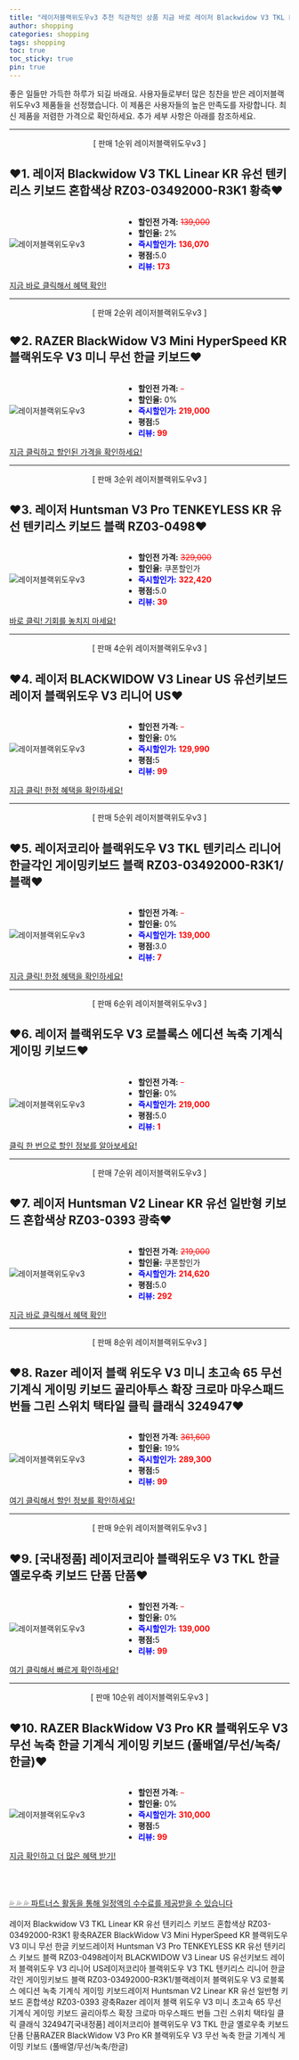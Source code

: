 ```yaml
---
title: "레이저블랙위도우v3 추천 직관적인 상품 지금 바로 레이저 Blackwidow V3 TKL Linear"
author: shopping
categories: shopping
tags: shopping
toc: true
toc_sticky: true
pin: true
---
```

좋은 일들만 가득한 하루가 되길 바래요. 사용자들로부터 많은 칭찬을 받은 레이저블랙위도우v3 제품들을 선정했습니다. 이 제품은 사용자들의 높은 만족도를 자랑합니다. 최신 제품을 저렴한 가격으로 확인하세요. 추가 세부 사항은 아래를 참조하세요.

---
<p class="toplist" style="margin: 0 auto; display: block; width: fit-content;">[ 판매 1순위 레이저블랙위도우v3 ]</p>

<h2><strong>❤️1. 레이저 Blackwidow V3 TKL Linear KR 유선 텐키리스 키보드 혼합색상 RZ03-03492000-R3K1 황축❤️</strong></h2>

<div style="display: flex; align-items: center;">
    <div style="flex: 0.4;">
        <img src="https://thumbnail6.coupangcdn.com/thumbnails/remote/230x230ex/image/retail/images/2021/05/31/15/1/a50d056a-8a1b-4e98-8b86-87faa8d12572.jpg" alt="레이저블랙위도우v3" style="max-width: 100%;">
    </div>
    <div style="flex: 0.6; margin-left: 10px;">
        <ul>
            <li><strong>할인전 가격:</strong> <del style="color: red;">139,000</del></li>
            <li><strong>할인율:</strong> 2%</li>
            <li><span style='color:blue'><strong>즉시할인가:</strong></span> <span style='color:red'><strong>136,070</strong></span></li>
            <li><strong>평점:</strong>5.0</li>
            <li><span style='color:blue'><strong>리뷰:</strong></span> <span style='color:red'><strong>173</strong></span></li>
        </ul>
    </div>
</div>
<div class="center">
    <a href="https://William4Davisa.github.io?lptag=AF9450613&subid=githubio&pageKey=5618104527&traceid=V0-153&itemId=9099338697&vendorItemId=76310764529" class="myButton">
        지금 바로 클릭해서 혜택 확인!
    </a>
</div>


---
<p class="toplist" style="margin: 0 auto; display: block; width: fit-content;">[ 판매 2순위 레이저블랙위도우v3 ]</p>

<h2><strong>❤️2. RAZER BlackWidow V3 Mini HyperSpeed KR 블랙위도우 V3 미니 무선 한글 키보드❤️</strong></h2>

<div style="display: flex; align-items: center;">
    <div style="flex: 0.4;">
        <img src="https://thumbnail9.coupangcdn.com/thumbnails/remote/230x230ex/image/vendor_inventory/64ff/04c8a23d43aa4a77988b5808db5aecade3c271e758b66a61dfcf4cb96a4a.jpg" alt="레이저블랙위도우v3" style="max-width: 100%;">
    </div>
    <div style="flex: 0.6; margin-left: 10px;">
        <ul>
            <li><strong>할인전 가격:</strong> <del style="color: red;">-</del></li>
            <li><strong>할인율:</strong> 0%</li>
            <li><span style='color:blue'><strong>즉시할인가:</strong></span> <span style='color:red'><strong>219,000</strong></span></li>
            <li><strong>평점:</strong>5</li>
            <li><span style='color:blue'><strong>리뷰:</strong></span> <span style='color:red'><strong>99</strong></span></li>
        </ul>
    </div>
</div>
<div class="center">
    <a href="https://William4Davisa.github.io?lptag=AF9450613&subid=githubio&pageKey=8209469513&traceid=V0-153&itemId=23559320103&vendorItemId=81493607944" class="myButton">
        지금 클릭하고 할인된 가격을 확인하세요!
    </a>
</div>


---
<p class="toplist" style="margin: 0 auto; display: block; width: fit-content;">[ 판매 3순위 레이저블랙위도우v3 ]</p>

<h2><strong>❤️3. 레이저 Huntsman V3 Pro TENKEYLESS KR 유선 텐키리스 키보드 블랙 RZ03-0498❤️</strong></h2>

<div style="display: flex; align-items: center;">
    <div style="flex: 0.4;">
        <img src="https://thumbnail9.coupangcdn.com/thumbnails/remote/230x230ex/image/retail/images/2023/11/22/11/5/27740683-9da5-4fd6-b296-91d8322b9b3d.jpg" alt="레이저블랙위도우v3" style="max-width: 100%;">
    </div>
    <div style="flex: 0.6; margin-left: 10px;">
        <ul>
            <li><strong>할인전 가격:</strong> <del style="color: red;">329,000</del></li>
            <li><strong>할인율:</strong> 쿠폰할인가</li>
            <li><span style='color:blue'><strong>즉시할인가:</strong></span> <span style='color:red'><strong>322,420</strong></span></li>
            <li><strong>평점:</strong>5.0</li>
            <li><span style='color:blue'><strong>리뷰:</strong></span> <span style='color:red'><strong>39</strong></span></li>
        </ul>
    </div>
</div>
<div class="center">
    <a href="https://William4Davisa.github.io?lptag=AF9450613&subid=githubio&pageKey=7732625822&traceid=V0-153&itemId=20782821914&vendorItemId=87852574746" class="myButton">
        바로 클릭! 기회를 놓치지 마세요!
    </a>
</div>


---
<p class="toplist" style="margin: 0 auto; display: block; width: fit-content;">[ 판매 4순위 레이저블랙위도우v3 ]</p>

<h2><strong>❤️4. 레이저 BLACKWIDOW V3 Linear US 유선키보드 레이저 블랙위도우 V3 리니어 US❤️</strong></h2>

<div style="display: flex; align-items: center;">
    <div style="flex: 0.4;">
        <img src="https://thumbnail10.coupangcdn.com/thumbnails/remote/230x230ex/image/vendor_inventory/b21e/b918467dad61bcaa516dee6d1705d37e2d1417b9b6d90185a297d3c6439b.jpg" alt="레이저블랙위도우v3" style="max-width: 100%;">
    </div>
    <div style="flex: 0.6; margin-left: 10px;">
        <ul>
            <li><strong>할인전 가격:</strong> <del style="color: red;">-</del></li>
            <li><strong>할인율:</strong> 0%</li>
            <li><span style='color:blue'><strong>즉시할인가:</strong></span> <span style='color:red'><strong>129,990</strong></span></li>
            <li><strong>평점:</strong>5</li>
            <li><span style='color:blue'><strong>리뷰:</strong></span> <span style='color:red'><strong>99</strong></span></li>
        </ul>
    </div>
</div>
<div class="center">
    <a href="https://William4Davisa.github.io?lptag=AF9450613&subid=githubio&pageKey=8177845534&traceid=V0-153&itemId=23374996511&vendorItemId=90405124480" class="myButton">
        지금 클릭! 한정 혜택을 확인하세요!
    </a>
</div>


---
<p class="toplist" style="margin: 0 auto; display: block; width: fit-content;">[ 판매 5순위 레이저블랙위도우v3 ]</p>

<h2><strong>❤️5. 레이저코리아 블랙위도우 V3 TKL 텐키리스 리니어 한글각인 게이밍키보드 블랙 RZ03-03492000-R3K1/블랙❤️</strong></h2>

<div style="display: flex; align-items: center;">
    <div style="flex: 0.4;">
        <img src="https://thumbnail7.coupangcdn.com/thumbnails/remote/230x230ex/image/vendor_inventory/4893/e9436263e87736b0064022ca8e94ab64c0e931b86b9ddc108111a887d1e0.jpg" alt="레이저블랙위도우v3" style="max-width: 100%;">
    </div>
    <div style="flex: 0.6; margin-left: 10px;">
        <ul>
            <li><strong>할인전 가격:</strong> <del style="color: red;">-</del></li>
            <li><strong>할인율:</strong> 0%</li>
            <li><span style='color:blue'><strong>즉시할인가:</strong></span> <span style='color:red'><strong>139,000</strong></span></li>
            <li><strong>평점:</strong>3.0</li>
            <li><span style='color:blue'><strong>리뷰:</strong></span> <span style='color:red'><strong>7</strong></span></li>
        </ul>
    </div>
</div>
<div class="center">
    <a href="https://William4Davisa.github.io?lptag=AF9450613&subid=githubio&pageKey=7950913524&traceid=V0-153&itemId=21944474930&vendorItemId=86808512554" class="myButton">
        지금 클릭! 한정 혜택을 확인하세요!
    </a>
</div>


---
<p class="toplist" style="margin: 0 auto; display: block; width: fit-content;">[ 판매 6순위 레이저블랙위도우v3 ]</p>

<h2><strong>❤️6. 레이저 블랙위도우 V3 로블록스 에디션 녹축 기계식 게이밍 키보드❤️</strong></h2>

<div style="display: flex; align-items: center;">
    <div style="flex: 0.4;">
        <img src="https://thumbnail6.coupangcdn.com/thumbnails/remote/230x230ex/image/vendor_inventory/1e43/ec5ca6e1a6e24d015ec7fb9e8faeade3551d99825aee959b8cadecc65b5a.jpg" alt="레이저블랙위도우v3" style="max-width: 100%;">
    </div>
    <div style="flex: 0.6; margin-left: 10px;">
        <ul>
            <li><strong>할인전 가격:</strong> <del style="color: red;">-</del></li>
            <li><strong>할인율:</strong> 0%</li>
            <li><span style='color:blue'><strong>즉시할인가:</strong></span> <span style='color:red'><strong>219,000</strong></span></li>
            <li><strong>평점:</strong>5.0</li>
            <li><span style='color:blue'><strong>리뷰:</strong></span> <span style='color:red'><strong>1</strong></span></li>
        </ul>
    </div>
</div>
<div class="center">
    <a href="https://William4Davisa.github.io?lptag=AF9450613&subid=githubio&pageKey=7352728490&traceid=V0-153&itemId=18924958771&vendorItemId=86051956503" class="myButton">
        클릭 한 번으로 할인 정보를 알아보세요!
    </a>
</div>


---
<p class="toplist" style="margin: 0 auto; display: block; width: fit-content;">[ 판매 7순위 레이저블랙위도우v3 ]</p>

<h2><strong>❤️7. 레이저 Huntsman V2 Linear KR 유선 일반형 키보드 혼합색상 RZ03-0393 광축❤️</strong></h2>

<div style="display: flex; align-items: center;">
    <div style="flex: 0.4;">
        <img src="https://thumbnail6.coupangcdn.com/thumbnails/remote/230x230ex/image/retail/images/2022/01/19/16/7/5cc3a269-cf91-45f6-b890-49add8c317e3.jpg" alt="레이저블랙위도우v3" style="max-width: 100%;">
    </div>
    <div style="flex: 0.6; margin-left: 10px;">
        <ul>
            <li><strong>할인전 가격:</strong> <del style="color: red;">219,000</del></li>
            <li><strong>할인율:</strong> 쿠폰할인가</li>
            <li><span style='color:blue'><strong>즉시할인가:</strong></span> <span style='color:red'><strong>214,620</strong></span></li>
            <li><strong>평점:</strong>5.0</li>
            <li><span style='color:blue'><strong>리뷰:</strong></span> <span style='color:red'><strong>292</strong></span></li>
        </ul>
    </div>
</div>
<div class="center">
    <a href="https://William4Davisa.github.io?lptag=AF9450613&subid=githubio&pageKey=6295859261&traceid=V0-153&itemId=13346911453&vendorItemId=80256115801" class="myButton">
        지금 바로 클릭해서 혜택 확인!
    </a>
</div>


---
<p class="toplist" style="margin: 0 auto; display: block; width: fit-content;">[ 판매 8순위 레이저블랙위도우v3 ]</p>

<h2><strong>❤️8. Razer 레이저 블랙 위도우 V3 미니 초고속 65 무선 기계식 게이밍 키보드 골리아투스 확장 크로마 마우스패드 번들 그린 스위치 택타일 클릭 클래식 324947❤️</strong></h2>

<div style="display: flex; align-items: center;">
    <div style="flex: 0.4;">
        <img src="https://thumbnail8.coupangcdn.com/thumbnails/remote/230x230ex/image/vendor_inventory/ba20/9ce14efa4c31cfc20db50dacab558602efef88c11ed85f3b6cd8167432b3.jpg" alt="레이저블랙위도우v3" style="max-width: 100%;">
    </div>
    <div style="flex: 0.6; margin-left: 10px;">
        <ul>
            <li><strong>할인전 가격:</strong> <del style="color: red;">361,600</del></li>
            <li><strong>할인율:</strong> 19%</li>
            <li><span style='color:blue'><strong>즉시할인가:</strong></span> <span style='color:red'><strong>289,300</strong></span></li>
            <li><strong>평점:</strong>5</li>
            <li><span style='color:blue'><strong>리뷰:</strong></span> <span style='color:red'><strong>99</strong></span></li>
        </ul>
    </div>
</div>
<div class="center">
    <a href="https://William4Davisa.github.io?lptag=AF9450613&subid=githubio&pageKey=8192778207&traceid=V0-153&itemId=23452557403&vendorItemId=90536446219" class="myButton">
        여기 클릭해서 할인 정보를 확인하세요!
    </a>
</div>


---
<p class="toplist" style="margin: 0 auto; display: block; width: fit-content;">[ 판매 9순위 레이저블랙위도우v3 ]</p>

<h2><strong>❤️9. [국내정품] 레이저코리아 블랙위도우 V3 TKL 한글 옐로우축 키보드 단품 단품❤️</strong></h2>

<div style="display: flex; align-items: center;">
    <div style="flex: 0.4;">
        <img src="https://thumbnail6.coupangcdn.com/thumbnails/remote/230x230ex/image/vendor_inventory/4625/5209997742d0339e9b47f0f6757b52bd9c8036f6d1c5959547bae3950b88.jpg" alt="레이저블랙위도우v3" style="max-width: 100%;">
    </div>
    <div style="flex: 0.6; margin-left: 10px;">
        <ul>
            <li><strong>할인전 가격:</strong> <del style="color: red;">-</del></li>
            <li><strong>할인율:</strong> 0%</li>
            <li><span style='color:blue'><strong>즉시할인가:</strong></span> <span style='color:red'><strong>139,000</strong></span></li>
            <li><strong>평점:</strong>5</li>
            <li><span style='color:blue'><strong>리뷰:</strong></span> <span style='color:red'><strong>99</strong></span></li>
        </ul>
    </div>
</div>
<div class="center">
    <a href="https://William4Davisa.github.io?lptag=AF9450613&subid=githubio&pageKey=8215285831&traceid=V0-153&itemId=23596003830&vendorItemId=90621856212" class="myButton">
        여기 클릭해서 빠르게 확인하세요!
    </a>
</div>


---
<p class="toplist" style="margin: 0 auto; display: block; width: fit-content;">[ 판매 10순위 레이저블랙위도우v3 ]</p>

<h2><strong>❤️10. RAZER BlackWidow V3 Pro KR 블랙위도우 V3 무선 녹축 한글 기계식 게이밍 키보드 (풀배열/무선/녹축/한글)❤️</strong></h2>

<div style="display: flex; align-items: center;">
    <div style="flex: 0.4;">
        <img src="https://thumbnail10.coupangcdn.com/thumbnails/remote/230x230ex/image/vendor_inventory/e012/7372d11004ec2f03462c5484343ddf968bc872d2d2267a0e3e580dd29db0.jpg" alt="레이저블랙위도우v3" style="max-width: 100%;">
    </div>
    <div style="flex: 0.6; margin-left: 10px;">
        <ul>
            <li><strong>할인전 가격:</strong> <del style="color: red;">-</del></li>
            <li><strong>할인율:</strong> 0%</li>
            <li><span style='color:blue'><strong>즉시할인가:</strong></span> <span style='color:red'><strong>310,000</strong></span></li>
            <li><strong>평점:</strong>5</li>
            <li><span style='color:blue'><strong>리뷰:</strong></span> <span style='color:red'><strong>99</strong></span></li>
        </ul>
    </div>
</div>
<div class="center">
    <a href="https://William4Davisa.github.io?lptag=AF9450613&subid=githubio&pageKey=8170468352&traceid=V0-153&itemId=23332622958&vendorItemId=90759621172" class="myButton">
        지금 확인하고 더 많은 혜택 받기!
    </a>
</div>

<br><br><br>[💦 💦 💦 파트너스 활동을 통해 일정액의 수수료를 제공받을 수 있습니다](https://link.coupang.com/a/bcpT2c)<br><br>레이저 Blackwidow V3 TKL Linear KR 유선 텐키리스 키보드 혼합색상 RZ03-03492000-R3K1 황축RAZER BlackWidow V3 Mini HyperSpeed KR 블랙위도우 V3 미니 무선 한글 키보드레이저 Huntsman V3 Pro TENKEYLESS KR 유선 텐키리스 키보드 블랙 RZ03-0498레이저 BLACKWIDOW V3 Linear US 유선키보드 레이저 블랙위도우 V3 리니어 US레이저코리아 블랙위도우 V3 TKL 텐키리스 리니어 한글각인 게이밍키보드 블랙 RZ03-03492000-R3K1/블랙레이저 블랙위도우 V3 로블록스 에디션 녹축 기계식 게이밍 키보드레이저 Huntsman V2 Linear KR 유선 일반형 키보드 혼합색상 RZ03-0393 광축Razer 레이저 블랙 위도우 V3 미니 초고속 65 무선 기계식 게이밍 키보드 골리아투스 확장 크로마 마우스패드 번들 그린 스위치 택타일 클릭 클래식 324947[국내정품] 레이저코리아 블랙위도우 V3 TKL 한글 옐로우축 키보드 단품 단품RAZER BlackWidow V3 Pro KR 블랙위도우 V3 무선 녹축 한글 기계식 게이밍 키보드 (풀배열/무선/녹축/한글)